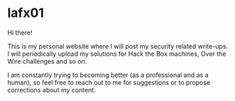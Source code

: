 # lafx01

Hi there!

This is my personal website where I will post my security related write-ups. I will periodically upload my solutions for Hack the Box machines, Over the Wire challenges and so on. 

I am constantly trying to becoming better (as a professional and as a human), so feel free to reach out to me for suggestions or to propose corrections about my content.
